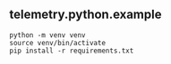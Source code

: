 ## telemetry.python.example

```shell
python -m venv venv
source venv/bin/activate
pip install -r requirements.txt
```
